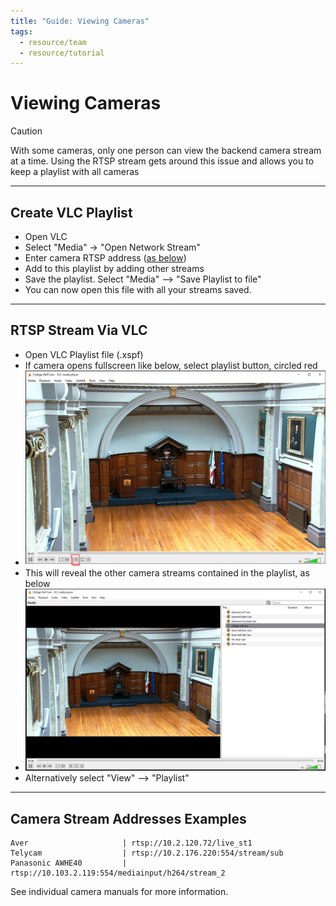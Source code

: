 ```yaml
---
title: "Guide: Viewing Cameras"
tags:
  - resource/team
  - resource/tutorial
---
```


# Viewing Cameras

> [!CAUTION]
> With some cameras, only one person can view the backend camera stream at a time. Using the RTSP stream gets around this issue and allows you to keep a playlist with all cameras

---

## Create VLC Playlist

- Open VLC
- Select "Media" -> "Open Network Stream"
- Enter camera RTSP address ([as below](#Camera%20Stream%20Addresses))
- Add to this playlist by adding other streams
- Save the playlist. Select "Media" --> "Save Playlist to file"
- You can now open this file with all your streams saved.

---

## RTSP Stream Via VLC

- Open VLC Playlist file (.xspf)
- If camera opens fullscreen like below, select playlist button, circled red
- ![ | 400](../../04-Archive/Attachments/vlc-playlist-image1.png)
- This will reveal the other camera streams contained in the playlist, as below
- ![| 400 ](../../04-Archive/Attachments/vlc-playlist-image2.png)
- Alternatively select "View" --> "Playlist"

---

## Camera Stream Addresses Examples

```
Aver                     | rtsp://10.2.120.72/live_st1
Telycam                  | rtsp://10.2.176.220:554/stream/sub
Panasonic AWHE40         | rtsp://10.103.2.119:554/mediainput/h264/stream_2
```

See individual camera manuals for more information.